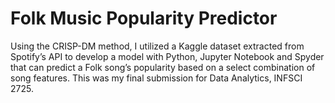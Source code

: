 # Folk Music Popularity Predictor

Using the CRISP-DM method, I utilized a Kaggle dataset extracted from Spotify’s API to develop a model with Python, Jupyter Notebook and Spyder that can predict a Folk song’s popularity based on a select combination of song features. This was my final submission for Data Analytics, INFSCI 2725.

